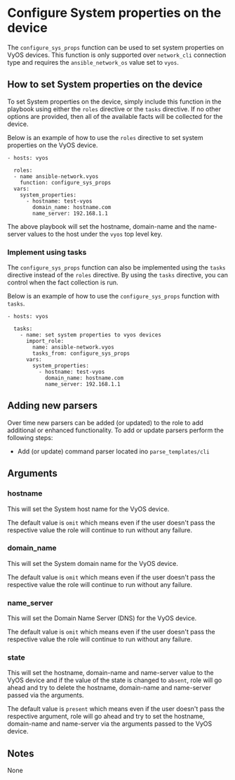 # Configure System properties on the device

The `configure_sys_props` function can be used to set system properties on VyOS
devices.  This function is only supported over `network_cli` connection
type and requires the `ansible_network_os` value set to `vyos`.

## How to set System properties on the device

To set System properties on the device, simply include this function in the playbook
using either the `roles` directive or the `tasks` directive.  If no other
options are provided, then all of the available facts will be collected for the
device.

Below is an example of how to use the `roles` directive to set system properties
on the VyOS device.

```
- hosts: vyos

  roles:
  - name ansible-network.vyos
    function: configure_sys_props
  vars:
    system_properties:
      - hostname: test-vyos
        domain_name: hostname.com
        name_server: 192.168.1.1
```

The above playbook will set the hostname, domain-name and the name-server values to
the host under the `vyos` top level key.  

### Implement using tasks

The `configure_sys_props` function can also be implemented using the `tasks` directive
instead of the `roles` directive.  By using the `tasks` directive, you can
control when the fact collection is run. 

Below is an example of how to use the `configure_sys_props` function with `tasks`.

```
- hosts: vyos

  tasks:
    - name: set system properties to vyos devices
      import_role:
        name: ansible-network.vyos
        tasks_from: configure_sys_props
      vars:
        system_properties:
          - hostname: test-vyos
            domain_name: hostname.com
            name_server: 192.168.1.1
```

## Adding new parsers

Over time new parsers can be added (or updated) to the role to add additional
or enhanced functionality.  To add or update parsers perform the following
steps:

* Add (or update) command parser located ino `parse_templates/cli`

## Arguments

### hostname

This will set the System host name for the VyOS device.

The default value is `omit` which means even if the user doesn't pass the respective
value the role will continue to run without any failure.

### domain_name

This will set the System domain name for the VyOS device.

The default value is `omit` which means even if the user doesn't pass the respective 
value the role will continue to run without any failure.

### name_server

This will set the Domain Name Server (DNS) for the VyOS device.

The default value is `omit` which means even if the user doesn't pass the respective 
value the role will continue to run without any failure.

### state

This will set the hostname, domain-name and name-server value to the VyOS device and if
the value of the state is changed to `absent`, role will go ahead and try to delete the
hostname, domain-name and name-server passed via the arguments.

The default value is `present` which means even if the user doesn't pass the respective
argument, role will go ahead and try to set the hostname, domain-name and name-server 
via the arguments passed to the VyOS device.

## Notes

None
